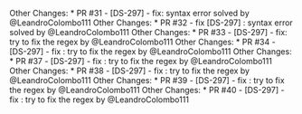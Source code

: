 
Other Changes: * PR #31 - [DS-297] - fix: syntax error solved by @LeandroColombo111
Other Changes: * PR #32 - fix [DS-297] : syntax error solved by @LeandroColombo111
Other Changes: * PR #33 - [DS-297] - fix: try to fix the regex by @LeandroColombo111
Other Changes: * PR #34 - [DS-297] - fix : try to fix the regex by @LeandroColombo111
Other Changes: * PR #37 - [DS-297] - fix : try to fix the regex by @LeandroColombo111
Other Changes: * PR #38 - [DS-297] - fix : try to fix the regex by @LeandroColombo111
Other Changes: * PR #39 - [DS-297] - fix : try to fix the regex by @LeandroColombo111
Other Changes: * PR #40 - [DS-297] - fix : try to fix the regex by @LeandroColombo111
